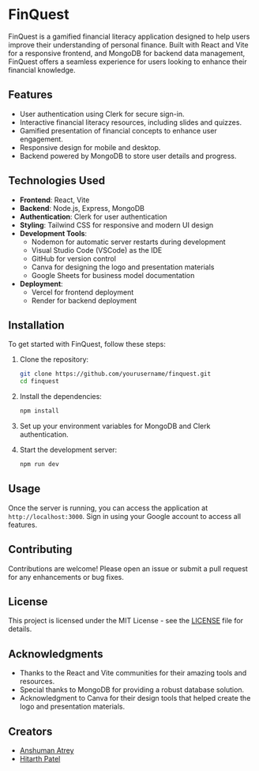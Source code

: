 # FinQuest

FinQuest is a gamified financial literacy application designed to help users improve their understanding of personal finance. Built with React and Vite for a responsive frontend, and MongoDB for backend data management, FinQuest offers a seamless experience for users looking to enhance their financial knowledge.

## Features

- User authentication using Clerk for secure sign-in.
- Interactive financial literacy resources, including slides and quizzes.
- Gamified presentation of financial concepts to enhance user engagement.
- Responsive design for mobile and desktop.
- Backend powered by MongoDB to store user details and progress.

## Technologies Used

- **Frontend**: React, Vite
- **Backend**: Node.js, Express, MongoDB
- **Authentication**: Clerk for user authentication
- **Styling**: Tailwind CSS for responsive and modern UI design
- **Development Tools**:
  - Nodemon for automatic server restarts during development
  - Visual Studio Code (VSCode) as the IDE
  - GitHub for version control
  - Canva for designing the logo and presentation materials
  - Google Sheets for business model documentation
- **Deployment**:
  - Vercel for frontend deployment
  - Render for backend deployment

## Installation

To get started with FinQuest, follow these steps:

1. Clone the repository:

   ```bash
   git clone https://github.com/yourusername/finquest.git
   cd finquest
   ```

2. Install the dependencies:

   ```bash
   npm install
   ```

3. Set up your environment variables for MongoDB and Clerk authentication.

4. Start the development server:

   ```bash
   npm run dev
   ```

## Usage

Once the server is running, you can access the application at `http://localhost:3000`. Sign in using your Google account to access all features.

## Contributing

Contributions are welcome! Please open an issue or submit a pull request for any enhancements or bug fixes.

## License

This project is licensed under the MIT License - see the [LICENSE](LICENSE) file for details.

## Acknowledgments

- Thanks to the React and Vite communities for their amazing tools and resources.
- Special thanks to MongoDB for providing a robust database solution.
- Acknowledgment to Canva for their design tools that helped create the logo and presentation materials.

## Creators

- [Anshuman Atrey](https://www.linkedin.com/in/anshumanatrey)
- [Hitarth Patel](https://www.linkedin.com/in/hitarth-patel-8651171a1/)

